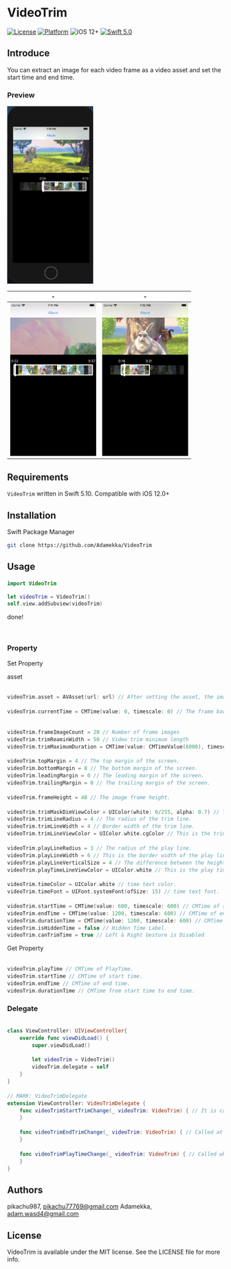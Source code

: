 # VideoTrim

[![License](https://img.shields.io/cocoapods/l/VideoTrim.svg?style=flat)](https://cocoapods.org/pods/VideoTrim)
[![Platform](https://img.shields.io/cocoapods/p/VideoTrim.svg?style=flat)](https://cocoapods.org/pods/VideoTrim)
![iOS 12+](https://img.shields.io/badge/Supported-iOS12.0+-4BC51D.svg?style=flat-square)
[![Swift 5.0](https://img.shields.io/badge/Swift-5.10-orange.svg?style=flat)](https://developer.apple.com/swift/)

## Introduce

You can extract an image for each video frame as a video asset and set the start time and end time.

### Preview

<img src='./img/gif1.gif' width='200px'>

| -                                        | -                                        |
| ---------------------------------------- | ---------------------------------------- |
| <img src='./img/img1.png' width='200px'> | <img src='./img/img2.png' width='200px'> |

## Requirements

`VideoTrim` written in Swift 5.10. Compatible with iOS 12.0+

## Installation

Swift Package Manager

```sh
git clone https://github.com/Adamekka/VideoTrim
```

## Usage

```swift
import VideoTrim
```

```swift
let videoTrim = VideoTrim()
self.view.addSubview(videoTrim)
```

done!

<br>

### Property

Set Property

asset

```swift

videoTrim.asset = AVAsset(url: url) // After setting the asset, the image frame is extracted.

videoTrim.currentTime = CMTime(value: 0, timescale: 0) // The frame bar position changes with currentTime.

```

```swift

videoTrim.frameImageCount = 20 // Number of frame images
videoTrim.trimReaminWidth = 50 // Video trim minimum length
videoTrim.trimMaximumDuration = CMTime(value: CMTimeValue(6000), timescale: CMTimeScale(600)) // Video trim maximum Time

videoTrim.topMargin = 4 // The top margin of the screen.
videoTrim.bottomMargin = 8 // The bottom margin of the screen.
videoTrim.leadingMargin = 0 // The leading margin of the screen.
videoTrim.trailingMargin = 0 // The trailing margin of the screen.

videoTrim.frameHeight = 48 // The image frame height.

videoTrim.trimMaskDimViewColor = UIColor(white: 0/255, alpha: 0.7) // The color of the screen overlay outside the start time and end time.
videoTrim.trimLineRadius = 4 // The radius of the trim line.
videoTrim.trimLineWidth = 4 // Border width of the trim line.
videoTrim.trimLineViewColor = UIColor.white.cgColor // This is the trim line color.

videoTrim.playLineRadius = 3 // The radius of the play line.
videoTrim.playLineWidth = 6 // This is the border width of the play line.
videoTrim.playLineVerticalSize = 4 // The difference between the height of the play line and the top and bottom of the image frame.
videoTrim.playTimeLineViewColor = UIColor.white // This is the play time line color.

videoTrim.timeColor = UIColor.white // time text color.
videoTrim.timeFont = UIFont.systemFont(ofSize: 15) // time text font.

videoTrim.startTime = CMTime(value: 600, timescale: 600) // CMTime of start time.
videoTrim.endTime = CMTime(value: 1200, timescale: 600) // CMTime of end time.
videoTrim.durationTime = CMTime(value: 1200, timescale: 600) // CMTime from start time to end time.
videoTrim.isHiddenTime = false // Hidden Time Label.
videoTrim.canTrimTime = true // Left & Right Gesture is Disabled

```

Get Property

```swift

videoTrim.playTime // CMTime of PlayTime.
videoTrim.startTime // CMTime of start time.
videoTrim.endTime // CMTime of end time.
videoTrim.durationTime // CMTime from start time to end time.

```

### Delegate

```swift

class ViewController: UIViewController{
    override func viewDidLoad() {
        super.viewDidLoad()

        let videoTrim = VideoTrim()
        videoTrim.delegate = self
    }
}

// MARK: VideoTrimDelegate
extension ViewController: VideoTrimDelegate {
    func videoTrimStartTrimChange(_ videoTrim: VideoTrim) { // It is called when you touch the start time, end time, and play time.
    }

    func videoTrimEndTrimChange(_ videoTrim: VideoTrim) { // Called at the end of touch start time, end time and play time.
    }

    func videoTrimPlayTimeChange(_ videoTrim: VideoTrim) { // Called when touching the start time, end time and play time.
    }
}

```

## Authors

pikachu987, <pikachu77769@gmail.com>
Adamekka, <adam.wasd4@gmail.com>

## License

VideoTrim is available under the MIT license. See the LICENSE file for more info.
